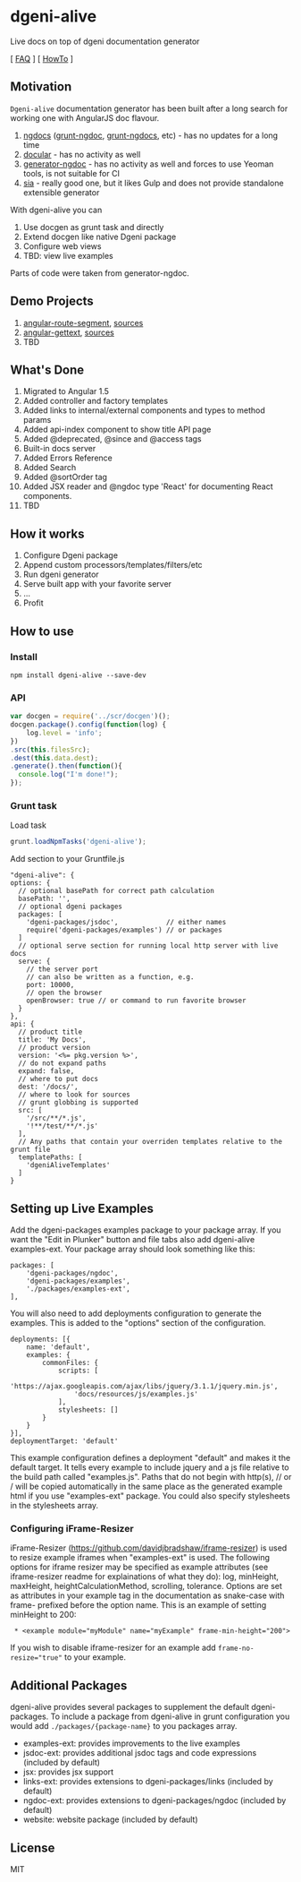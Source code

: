 # dgeni-alive
Live docs on top of dgeni documentation generator

[ [FAQ](https://github.com/wingedfox/dgeni-alive/wiki/FAQ) ] [ [HowTo](https://github.com/wingedfox/dgeni-alive/wiki/HowTo) ]

## Motivation
`Dgeni-alive` documentation generator has been built after a long search for working one with AngularJS doc flavour.

1. [ngdocs](//github.com/idanush/ngdocs) ([grunt-ngdoc](//github.com/bevacqua/grunt-ngdoc), [grunt-ngdocs](//github.com/m7r/grunt-ngdocs), etc) - has no updates for a long time
2. [docular](//grunt-docular.com/) - has no activity as well
3. [generator-ngdoc](//github.com/Quramy/generator-ngdoc) - has no activity as well and forces to use Yeoman tools, is not suitable for CI
4. [sia](//github.com/boundstate/sia) - really good one, but it likes Gulp and does not provide standalone extensible generator

With dgeni-alive you can

1. Use docgen as grunt task and directly
2. Extend docgen like native Dgeni package
3. Configure web views
4. TBD: view live examples

Parts of code were taken from generator-ngdoc.

## Demo Projects
1. [angular-route-segment](http://wingedfox.github.io/dgeni-alive/docs/angular-route-segment/), [sources](https://github.com/wingedfox/angular-route-segment/blob/master/src/)
2. [angular-gettext](http://wingedfox.github.io/dgeni-alive/docs/angular-gettext/), [sources](https://github.com/wingedfox/angular-gettext/blob/master/src/)
3. TBD

## What's Done
1. Migrated to Angular 1.5
2. Added controller and factory templates
3. Added links to internal/external components and types to method params
4. Added api-index component to show title API page
5. Added @deprecated, @since and @access tags
6. Built-in docs server
7. Added Errors Reference
8. Added Search
9. Added @sortOrder tag
10. Added JSX reader and @ngdoc type 'React' for documenting React components.
11. TBD

## How it works
1. Configure Dgeni package
2. Append custom processors/templates/filters/etc
3. Run dgeni generator
4. Serve built app with your favorite server
5. ...
6. Profit


## How to use
### Install
```
npm install dgeni-alive --save-dev
```

### API
```js
var docgen = require('../scr/docgen')();
docgen.package().config(function(log) {
    log.level = 'info';
})
.src(this.filesSrc);
.dest(this.data.dest);
.generate().then(function(){
  console.log("I'm done!");
});

```

### Grunt task
Load task
```js
grunt.loadNpmTasks('dgeni-alive');
```

Add section to your Gruntfile.js
```
"dgeni-alive": {
options: {
  // optional basePath for correct path calculation
  basePath: '',
  // optional dgeni packages
  packages: [
    'dgeni-packages/jsdoc',            // either names
    require('dgeni-packages/examples') // or packages
  ]
  // optional serve section for running local http server with live docs
  serve: {
    // the server port
    // can also be written as a function, e.g.
    port: 10000,
    // open the browser
    openBrowser: true // or command to run favorite browser
  }
},
api: {
  // product title
  title: 'My Docs',
  // product version
  version: '<%= pkg.version %>',
  // do not expand paths
  expand: false,
  // where to put docs
  dest: '/docs/',
  // where to look for sources
  // grunt globbing is supported
  src: [
    '/src/**/*.js',
    '!**/test/**/*.js'
  ],
  // Any paths that contain your overriden templates relative to the grunt file
  templatePaths: [
    'dgeniAliveTemplates'
  ]
}
```

## Setting up Live Examples
Add the dgeni-packages examples package to your package array.
If you want the "Edit in Plunker" button and file tabs also add dgeni-alive examples-ext.
Your package array should look something like this:
```
packages: [
	'dgeni-packages/ngdoc',
	'dgeni-packages/examples',
	'./packages/examples-ext',
],
```
You will also need to add deployments configuration to generate the examples.
This is added to the "options" section of the configuration.
```
deployments: [{
	name: 'default',
	examples: {
		commonFiles: {
			scripts: [
				'https://ajax.googleapis.com/ajax/libs/jquery/3.1.1/jquery.min.js',
				'docs/resources/js/examples.js'
			],
			stylesheets: []
		}
	}
}],
deploymentTarget: 'default'
```
This example configuration defines a deployment "default" and makes it the default target.
It tells every example to include jquery and a js file relative to the build path called "examples.js".
Paths that do not begin with http(s), // or / will be copied automatically in the same place as the generated example html if you use "examples-ext" package.
You could also specify stylesheets in the stylesheets array.

### Configuring iFrame-Resizer
iFrame-Resizer (https://github.com/davidjbradshaw/iframe-resizer) is used to resize example iframes when "examples-ext" is used.
The following options for iframe resizer may be specified as example attributes (see iframe-resizer readme for explainations of what they do):
log, minHeight, maxHeight, heightCalculationMethod, scrolling, tolerance.
Options are set as attributes in your example tag in the documentation as snake-case with frame- prefixed before the option name.
This is an example of setting minHeight to 200:
```
 * <example module="myModule" name="myExample" frame-min-height="200">
```
If you wish to disable iframe-resizer for an example add `frame-no-resize="true"` to your example.

## Additional Packages
dgeni-alive provides several packages to supplement the default dgeni-packages.
To include a package from dgeni-alive in grunt configuration you would add `./packages/{package-name}` to you packages array.
* examples-ext: provides improvements to the live examples
* jsdoc-ext: provides additional jsdoc tags and code expressions (included by default)
* jsx: provides jsx support
* links-ext: provides extensions to dgeni-packages/links (included by default)
* ngdoc-ext: provides extensions to dgeni-packages/ngdoc (included by default)
* website: website package (included by default)

## License
MIT
